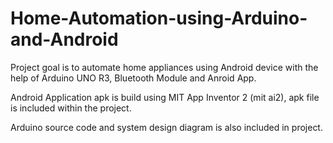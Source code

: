 # Home-Automation-using-Arduino-and-Android
Project goal is to automate home appliances using Android device with the help of Arduino UNO R3, Bluetooth Module and Anroid App.

Android Application apk is build using MIT App Inventor 2 (mit ai2), apk file is included within the project.

Arduino source code and system design diagram is also included in project.
